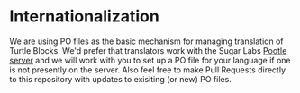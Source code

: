 Internationalization
====================

We are using PO files as the basic mechanism for managing translation
of Turtle Blocks. We'd prefer that translators work with the Sugar
Labs [Pootle
server](http://translate.sugarlabs.org/projects/TurtleBlocksJS/) and
we will work with you to set up a PO file for your language if one is
not presently on the server. Also feel free to make Pull Requests
directly to this repository with updates to exisiting (or new) PO
files.
